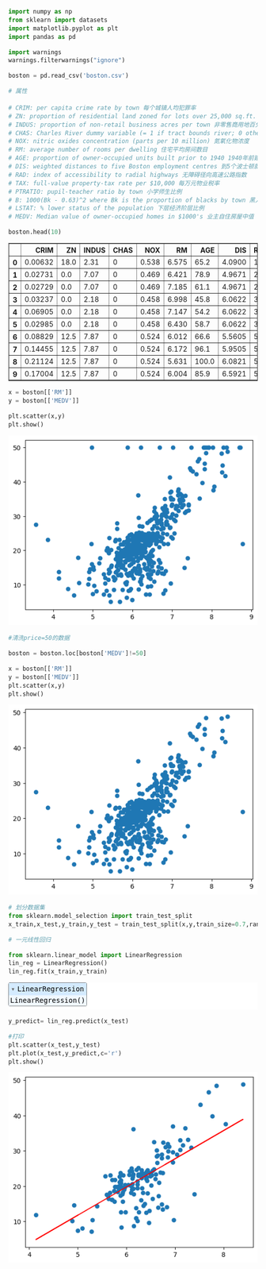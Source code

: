 ```python
import numpy as np
from sklearn import datasets
import matplotlib.pyplot as plt
import pandas as pd  
```


```python
import warnings
warnings.filterwarnings("ignore")
```


```python
boston = pd.read_csv('boston.csv')
```


```python
# 属性

# CRIM: per capita crime rate by town 每个城镇人均犯罪率
# ZN: proportion of residential land zoned for lots over 25,000 sq.ft. 超过25000平方英尺用地划为居住用地的百分比
# INDUS: proportion of non-retail business acres per town 非零售商用地百分比
# CHAS: Charles River dummy variable (= 1 if tract bounds river; 0 otherwise) 是否靠近查尔斯河
# NOX: nitric oxides concentration (parts per 10 million) 氮氧化物浓度
# RM: average number of rooms per dwelling 住宅平均房间数目
# AGE: proportion of owner-occupied units built prior to 1940 1940年前建成自用单位比例
# DIS: weighted distances to five Boston employment centres 到5个波士顿就业服务中心的加权距离
# RAD: index of accessibility to radial highways 无障碍径向高速公路指数
# TAX: full-value property-tax rate per $10,000 每万元物业税率
# PTRATIO: pupil-teacher ratio by town 小学师生比例
# B: 1000(Bk - 0.63)^2 where Bk is the proportion of blacks by town 黑人比例指数
# LSTAT: % lower status of the population 下层经济阶层比例
# MEDV: Median value of owner-occupied homes in $1000's 业主自住房屋中值
```


```python
boston.head(10)
```




<div>
<style scoped>
    .dataframe tbody tr th:only-of-type {
        vertical-align: middle;
    }

    .dataframe tbody tr th {
        vertical-align: top;
    }

    .dataframe thead th {
        text-align: right;
    }
</style>
<table border="1" class="dataframe">
  <thead>
    <tr style="text-align: right;">
      <th></th>
      <th>CRIM</th>
      <th>ZN</th>
      <th>INDUS</th>
      <th>CHAS</th>
      <th>NOX</th>
      <th>RM</th>
      <th>AGE</th>
      <th>DIS</th>
      <th>RAD</th>
      <th>TAX</th>
      <th>PIRATIO</th>
      <th>B</th>
      <th>LSTAT</th>
      <th>MEDV</th>
    </tr>
  </thead>
  <tbody>
    <tr>
      <th>0</th>
      <td>0.00632</td>
      <td>18.0</td>
      <td>2.31</td>
      <td>0</td>
      <td>0.538</td>
      <td>6.575</td>
      <td>65.2</td>
      <td>4.0900</td>
      <td>1</td>
      <td>296</td>
      <td>15.3</td>
      <td>396.90</td>
      <td>4.98</td>
      <td>24.0</td>
    </tr>
    <tr>
      <th>1</th>
      <td>0.02731</td>
      <td>0.0</td>
      <td>7.07</td>
      <td>0</td>
      <td>0.469</td>
      <td>6.421</td>
      <td>78.9</td>
      <td>4.9671</td>
      <td>2</td>
      <td>242</td>
      <td>17.8</td>
      <td>396.90</td>
      <td>9.14</td>
      <td>21.6</td>
    </tr>
    <tr>
      <th>2</th>
      <td>0.02729</td>
      <td>0.0</td>
      <td>7.07</td>
      <td>0</td>
      <td>0.469</td>
      <td>7.185</td>
      <td>61.1</td>
      <td>4.9671</td>
      <td>2</td>
      <td>242</td>
      <td>17.8</td>
      <td>392.83</td>
      <td>4.03</td>
      <td>34.7</td>
    </tr>
    <tr>
      <th>3</th>
      <td>0.03237</td>
      <td>0.0</td>
      <td>2.18</td>
      <td>0</td>
      <td>0.458</td>
      <td>6.998</td>
      <td>45.8</td>
      <td>6.0622</td>
      <td>3</td>
      <td>222</td>
      <td>18.7</td>
      <td>394.63</td>
      <td>2.94</td>
      <td>33.4</td>
    </tr>
    <tr>
      <th>4</th>
      <td>0.06905</td>
      <td>0.0</td>
      <td>2.18</td>
      <td>0</td>
      <td>0.458</td>
      <td>7.147</td>
      <td>54.2</td>
      <td>6.0622</td>
      <td>3</td>
      <td>222</td>
      <td>18.7</td>
      <td>396.90</td>
      <td>5.33</td>
      <td>36.2</td>
    </tr>
    <tr>
      <th>5</th>
      <td>0.02985</td>
      <td>0.0</td>
      <td>2.18</td>
      <td>0</td>
      <td>0.458</td>
      <td>6.430</td>
      <td>58.7</td>
      <td>6.0622</td>
      <td>3</td>
      <td>222</td>
      <td>18.7</td>
      <td>394.12</td>
      <td>5.21</td>
      <td>28.7</td>
    </tr>
    <tr>
      <th>6</th>
      <td>0.08829</td>
      <td>12.5</td>
      <td>7.87</td>
      <td>0</td>
      <td>0.524</td>
      <td>6.012</td>
      <td>66.6</td>
      <td>5.5605</td>
      <td>5</td>
      <td>311</td>
      <td>15.2</td>
      <td>395.60</td>
      <td>12.43</td>
      <td>22.9</td>
    </tr>
    <tr>
      <th>7</th>
      <td>0.14455</td>
      <td>12.5</td>
      <td>7.87</td>
      <td>0</td>
      <td>0.524</td>
      <td>6.172</td>
      <td>96.1</td>
      <td>5.9505</td>
      <td>5</td>
      <td>311</td>
      <td>15.2</td>
      <td>396.90</td>
      <td>19.15</td>
      <td>27.1</td>
    </tr>
    <tr>
      <th>8</th>
      <td>0.21124</td>
      <td>12.5</td>
      <td>7.87</td>
      <td>0</td>
      <td>0.524</td>
      <td>5.631</td>
      <td>100.0</td>
      <td>6.0821</td>
      <td>5</td>
      <td>311</td>
      <td>15.2</td>
      <td>386.63</td>
      <td>29.93</td>
      <td>16.5</td>
    </tr>
    <tr>
      <th>9</th>
      <td>0.17004</td>
      <td>12.5</td>
      <td>7.87</td>
      <td>0</td>
      <td>0.524</td>
      <td>6.004</td>
      <td>85.9</td>
      <td>6.5921</td>
      <td>5</td>
      <td>311</td>
      <td>15.2</td>
      <td>386.71</td>
      <td>17.10</td>
      <td>18.9</td>
    </tr>
  </tbody>
</table>
</div>




```python
x = boston[['RM']]
y = boston[['MEDV']]
```


```python
plt.scatter(x,y)
plt.show()
```


    
![png](output_6_0.png)
    



```python
#清洗price=50的数据
```


```python
boston = boston.loc[boston['MEDV']!=50]
```


```python
x = boston[['RM']]
y = boston[['MEDV']]
plt.scatter(x,y)
plt.show()
```


    
![png](output_9_0.png)
    



```python
# 划分数据集
from sklearn.model_selection import train_test_split
x_train,x_test,y_train,y_test = train_test_split(x,y,train_size=0.7,random_state=277)
```


```python
# 一元线性回归
```


```python
from sklearn.linear_model import LinearRegression
lin_reg = LinearRegression()
lin_reg.fit(x_train,y_train)
```




<style>#sk-container-id-1 {color: black;background-color: white;}#sk-container-id-1 pre{padding: 0;}#sk-container-id-1 div.sk-toggleable {background-color: white;}#sk-container-id-1 label.sk-toggleable__label {cursor: pointer;display: block;width: 100%;margin-bottom: 0;padding: 0.3em;box-sizing: border-box;text-align: center;}#sk-container-id-1 label.sk-toggleable__label-arrow:before {content: "▸";float: left;margin-right: 0.25em;color: #696969;}#sk-container-id-1 label.sk-toggleable__label-arrow:hover:before {color: black;}#sk-container-id-1 div.sk-estimator:hover label.sk-toggleable__label-arrow:before {color: black;}#sk-container-id-1 div.sk-toggleable__content {max-height: 0;max-width: 0;overflow: hidden;text-align: left;background-color: #f0f8ff;}#sk-container-id-1 div.sk-toggleable__content pre {margin: 0.2em;color: black;border-radius: 0.25em;background-color: #f0f8ff;}#sk-container-id-1 input.sk-toggleable__control:checked~div.sk-toggleable__content {max-height: 200px;max-width: 100%;overflow: auto;}#sk-container-id-1 input.sk-toggleable__control:checked~label.sk-toggleable__label-arrow:before {content: "▾";}#sk-container-id-1 div.sk-estimator input.sk-toggleable__control:checked~label.sk-toggleable__label {background-color: #d4ebff;}#sk-container-id-1 div.sk-label input.sk-toggleable__control:checked~label.sk-toggleable__label {background-color: #d4ebff;}#sk-container-id-1 input.sk-hidden--visually {border: 0;clip: rect(1px 1px 1px 1px);clip: rect(1px, 1px, 1px, 1px);height: 1px;margin: -1px;overflow: hidden;padding: 0;position: absolute;width: 1px;}#sk-container-id-1 div.sk-estimator {font-family: monospace;background-color: #f0f8ff;border: 1px dotted black;border-radius: 0.25em;box-sizing: border-box;margin-bottom: 0.5em;}#sk-container-id-1 div.sk-estimator:hover {background-color: #d4ebff;}#sk-container-id-1 div.sk-parallel-item::after {content: "";width: 100%;border-bottom: 1px solid gray;flex-grow: 1;}#sk-container-id-1 div.sk-label:hover label.sk-toggleable__label {background-color: #d4ebff;}#sk-container-id-1 div.sk-serial::before {content: "";position: absolute;border-left: 1px solid gray;box-sizing: border-box;top: 0;bottom: 0;left: 50%;z-index: 0;}#sk-container-id-1 div.sk-serial {display: flex;flex-direction: column;align-items: center;background-color: white;padding-right: 0.2em;padding-left: 0.2em;position: relative;}#sk-container-id-1 div.sk-item {position: relative;z-index: 1;}#sk-container-id-1 div.sk-parallel {display: flex;align-items: stretch;justify-content: center;background-color: white;position: relative;}#sk-container-id-1 div.sk-item::before, #sk-container-id-1 div.sk-parallel-item::before {content: "";position: absolute;border-left: 1px solid gray;box-sizing: border-box;top: 0;bottom: 0;left: 50%;z-index: -1;}#sk-container-id-1 div.sk-parallel-item {display: flex;flex-direction: column;z-index: 1;position: relative;background-color: white;}#sk-container-id-1 div.sk-parallel-item:first-child::after {align-self: flex-end;width: 50%;}#sk-container-id-1 div.sk-parallel-item:last-child::after {align-self: flex-start;width: 50%;}#sk-container-id-1 div.sk-parallel-item:only-child::after {width: 0;}#sk-container-id-1 div.sk-dashed-wrapped {border: 1px dashed gray;margin: 0 0.4em 0.5em 0.4em;box-sizing: border-box;padding-bottom: 0.4em;background-color: white;}#sk-container-id-1 div.sk-label label {font-family: monospace;font-weight: bold;display: inline-block;line-height: 1.2em;}#sk-container-id-1 div.sk-label-container {text-align: center;}#sk-container-id-1 div.sk-container {/* jupyter's `normalize.less` sets `[hidden] { display: none; }` but bootstrap.min.css set `[hidden] { display: none !important; }` so we also need the `!important` here to be able to override the default hidden behavior on the sphinx rendered scikit-learn.org. See: https://github.com/scikit-learn/scikit-learn/issues/21755 */display: inline-block !important;position: relative;}#sk-container-id-1 div.sk-text-repr-fallback {display: none;}</style><div id="sk-container-id-1" class="sk-top-container"><div class="sk-text-repr-fallback"><pre>LinearRegression()</pre><b>In a Jupyter environment, please rerun this cell to show the HTML representation or trust the notebook. <br />On GitHub, the HTML representation is unable to render, please try loading this page with nbviewer.org.</b></div><div class="sk-container" hidden><div class="sk-item"><div class="sk-estimator sk-toggleable"><input class="sk-toggleable__control sk-hidden--visually" id="sk-estimator-id-1" type="checkbox" checked><label for="sk-estimator-id-1" class="sk-toggleable__label sk-toggleable__label-arrow">LinearRegression</label><div class="sk-toggleable__content"><pre>LinearRegression()</pre></div></div></div></div></div>




```python
y_predict= lin_reg.predict(x_test)
```


```python
#打印
plt.scatter(x_test,y_test)
plt.plot(x_test,y_predict,c='r')
plt.show()
```


    
![png](output_14_0.png)
    

